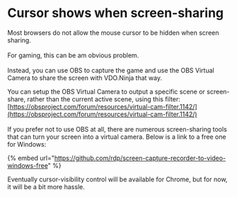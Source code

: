 # Cursor shows when screen-sharing

Most browsers do not allow the mouse cursor to be hidden when screen sharing. \
\
For gaming, this can be am obvious problem. \
\
Instead, you can use OBS to capture the game and use the OBS Virtual Camera to share the screen with VDO.Ninja that way.&#x20;

You can setup the OBS Virtual Camera to output a specific scene or screen-share, rather than the current active scene, using this filter: [https://obsproject.com/forum/resources/virtual-cam-filter.1142/](https://obsproject.com/forum/resources/virtual-cam-filter.1142/) \
\
If you prefer not to use OBS at all, there are numerous screen-sharing tools that can turn your screen into a virtual camera. Below is a link to a free one for Windows:

{% embed url="https://github.com/rdp/screen-capture-recorder-to-video-windows-free" %}

Eventually cursor-visibility control will be available for Chrome, but for now, it will be a bit more hassle.

